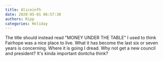 ```yaml
---
title: Aliceinfh
date: 2020-05-01 06:57:38
authors: Ripp
categories: Holiday
---
```


 The title should instead read "MONEY UNDER THE TABLE"
I used to think Fairhope was a nice place to live. What it has become the last six or seven years is concerning. Where it is going I dread. Why not get a new council and president? It's kinda important dontcha think?